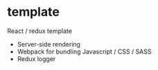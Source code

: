 # template

React / redux template
- Server-side rendering
- Webpack for bundling Javascript / CSS / SASS
- Redux logger
